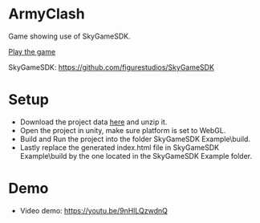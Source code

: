 # ArmyClash
Game showing use of SkyGameSDK.

[Play the game](https://000ee3lblfvligrgnfncod3hhsk7o40cgphgd90a44puga03mufat2o.siasky.net/)

SkyGameSDK: https://github.com/figurestudios/SkyGameSDK

# Setup
- Download the project data [here](https://siasky.net/CAB3lqjME_59Lx8PfhV3hU4QMZAGA3UNy1FFhzTODEcryA) and unzip it.
- Open the project in unity, make sure platform is set to WebGL.
- Build and Run the project into the folder SkyGameSDK Example\build.
- Lastly replace the generated index.html file in SkyGameSDK Example\build by the one located in the SkyGameSDK Example folder.

# Demo
- Video demo: https://youtu.be/9nHlLQzwdnQ
